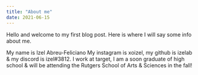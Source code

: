 ```yaml
---
title: "About me"
date: 2021-06-15
---
```


Hello and welcome to my first blog post. Here is where I will say some info about me. 

My name is Izel Abreu-Feliciano
My instagram is xoizel, my github is izelab & my discord is izel#3812.
I work at target, I am a soon graduate of high school & will be attending the Rutgers School of Arts & Sciences in the fall!
